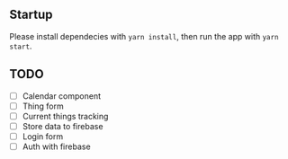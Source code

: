 ## Startup
Please install dependecies with `yarn install`,
then run the app with `yarn start`.

## TODO

- [ ] Calendar component
- [ ] Thing form
- [ ] Current things tracking
- [ ] Store data to firebase
- [ ] Login form
- [ ] Auth with firebase